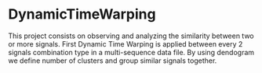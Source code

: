 # DynamicTimeWarping
This project consists on observing and analyzing the similarity between two or more signals. First Dynamic Time Warping is applied between every 2 signals combination type in a multi-sequence data file. By using dendogram we define number of clusters and group similar signals together. 
